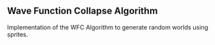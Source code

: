## Wave Function Collapse Algorithm

Implementation of the WFC Algorithm to generate random worlds using sprites.
